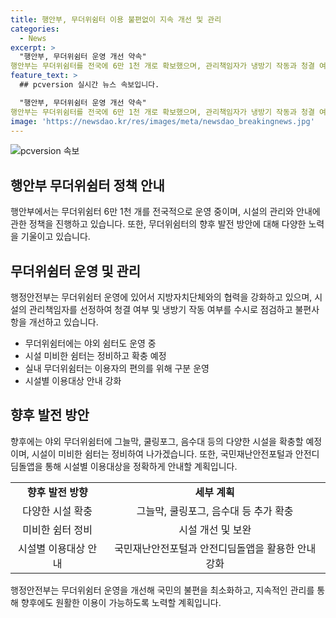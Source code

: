 ```yaml
---
title: 행안부, 무더위쉼터 이용 불편없이 지속 개선 및 관리
categories:
  - News
excerpt: >
  "행안부, 무더위쉼터 운영 개선 약속" 
행안부는 무더위쉼터를 전국에 6만 1천 개로 확보했으며, 관리책임자가 냉방기 작동과 청결 여부를 점검하고 불편을 개선 중이다. 지속적인 운영 개선을 통해 국민들의 이용에 편의를 제공하고자 한다고 밝혔다. 또한, 이용자의 다양한 수요를 충족하기 위해 야외쉼터를 운영하고 음수대와 같은 시설을 확충할 계획이라고 전했다.
feature_text: >
  ## pcversion 실시간 뉴스 속보입니다.

  "행안부, 무더위쉼터 운영 개선 약속" 
행안부는 무더위쉼터를 전국에 6만 1천 개로 확보했으며, 관리책임자가 냉방기 작동과 청결 여부를 점검하고 불편을 개선 중이다. 지속적인 운영 개선을 통해 국민들의 이용에 편의를 제공하고자 한다고 밝혔다. 또한, 이용자의 다양한 수요를 충족하기 위해 야외쉼터를 운영하고 음수대와 같은 시설을 확충할 계획이라고 전했다.
image: 'https://newsdao.kr/res/images/meta/newsdao_breakingnews.jpg'
---
```


<p><img src="https://newsdao.kr/res/images/meta/newsdao_breakingnews.jpg" alt="pcversion 속보" /></p>

<h2 data-ke-size="size26">행안부 무더위쉼터 정책 안내</h2>

<p data-ke-size="size16">행안부에서는 무더위쉼터 6만 1천 개를 전국적으로 운영 중이며, 시설의 관리와 안내에 관한 정책을 진행하고 있습니다. 또한, 무더위쉼터의 향후 발전 방안에 대해 다양한 노력을 기울이고 있습니다.</p>

<h2 data-ke-size="size24">무더위쉼터 운영 및 관리</h2>

<p data-ke-size="size16">행정안전부는 무더위쉼터 운영에 있어서 지방자치단체와의 협력을 강화하고 있으며, 시설의 관리책임자를 선정하여 청결 여부 및 냉방기 작동 여부를 수시로 점검하고 불편사항을 개선하고 있습니다.</p>

<ul>
<li>무더위쉼터에는 야외 쉼터도 운영 중</li>
<li>시설 미비한 쉼터는 정비하고 확충 예정</li>
<li>실내 무더위쉼터는 이용자의 편의를 위해 구분 운영</li>
<li>시설별 이용대상 안내 강화</li>
</ul>

<h2 data-ke-size="size24">향후 발전 방안</h2>

<p data-ke-size="size16">향후에는 야외 무더위쉼터에 그늘막, 쿨링포그, 음수대 등의 다양한 시설을 확충할 예정이며, 시설이 미비한 쉼터는 정비하여 나가겠습니다. 또한, 국민재난안전포털과 안전디딤돌앱을 통해 시설별 이용대상을 정확하게 안내할 계획입니다.</p>

<table>
<tr>
<td style="text-align: center; height: 17px;"><b>향후 발전 방향</b></td>
<td style="text-align: center; height: 17px;"><b>세부 계획</b></td>
</tr>
<tr>
<td style="text-align: center; height: 17px;">다양한 시설 확충</td>
<td style="text-align: center; height: 17px;">그늘막, 쿨링포그, 음수대 등 추가 확충</td>
</tr>
<tr>
<td style="text-align: center; height: 17px;">미비한 쉼터 정비</td>
<td style="text-align: center; height: 17px;">시설 개선 및 보완</td>
</tr>
<tr>
<td style="text-align: center; height: 17px;">시설별 이용대상 안내</td>
<td style="text-align: center; height: 17px;">국민재난안전포털과 안전디딤돌앱을 활용한 안내 강화</td>
</tr>
</table>

<p data-ke-size="size16">행정안전부는 무더위쉼터 운영을 개선해 국민의 불편을 최소화하고, 지속적인 관리를 통해 향후에도 원활한 이용이 가능하도록 노력할 계획입니다.</p>

